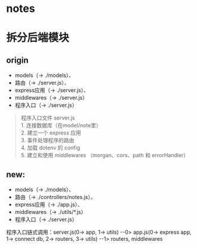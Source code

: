 # notes

# 拆分后端模块
## origin
+ models（-> ./models）、
+ 路由（-> ./server.js）、
+ express应用（-> ./server.js）、
+ middlewares（-> ./server.js）
+ 程序入口（-> ./server.js）

> 程序入口文件 server.js   
    1. 连接数据库（在model/note里）   
    2. 建立一个 express 应用   
    3. 事件处理程序的路由   
    4. 加载 dotenv 的 config   
    5. 建立和使用 middlewares （morgan、cors、path 和 errorHandler）

## new: 
+ models（-> ./models）、
+ 路由（-> ./controllers/notes.js）、
+ express应用（-> ./app.js）、
+ middlewares（-> ./utils/*.js）
+ 程序入口（-> ./server.js）   

程序入口链式调用：server.js(0-> app, 1-> utils)  --0> app.js(0-> express app, 1-> connect db, 2-> routers, 3-> utils) --1> routers, middlewares
